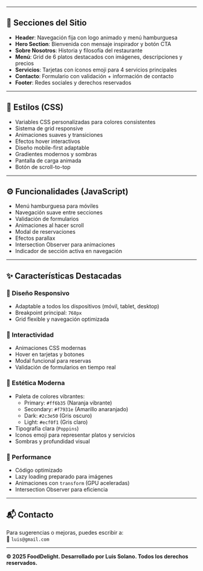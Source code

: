 
---

## 🧩 Secciones del Sitio

- **Header**: Navegación fija con logo animado y menú hamburguesa
- **Hero Section**: Bienvenida con mensaje inspirador y botón CTA
- **Sobre Nosotros**: Historia y filosofía del restaurante
- **Menú**: Grid de 6 platos destacados con imágenes, descripciones y precios
- **Servicios**: Tarjetas con íconos emoji para 4 servicios principales
- **Contacto**: Formulario con validación + información de contacto
- **Footer**: Redes sociales y derechos reservados

---

## 🎨 Estilos (CSS)

- Variables CSS personalizadas para colores consistentes
- Sistema de grid responsive
- Animaciones suaves y transiciones
- Efectos hover interactivos
- Diseño mobile-first adaptable
- Gradientes modernos y sombras
- Pantalla de carga animada
- Botón de scroll-to-top

---

## ⚙️ Funcionalidades (JavaScript)

- Menú hamburguesa para móviles
- Navegación suave entre secciones
- Validación de formularios
- Animaciones al hacer scroll
- Modal de reservaciones
- Efectos parallax
- Intersection Observer para animaciones
- Indicador de sección activa en navegación

---

## ✨ Características Destacadas

### 📱 Diseño Responsivo
- Adaptable a todos los dispositivos (móvil, tablet, desktop)
- Breakpoint principal: `768px`
- Grid flexible y navegación optimizada

### 🧠 Interactividad
- Animaciones CSS modernas
- Hover en tarjetas y botones
- Modal funcional para reservas
- Validación de formularios en tiempo real

### 🎨 Estética Moderna
- Paleta de colores vibrantes:
  - Primary: `#ff6b35` (Naranja vibrante)
  - Secondary: `#f7931e` (Amarillo anaranjado)
  - Dark: `#2c3e50` (Gris oscuro)
  - Light: `#ecf0f1` (Gris claro)
- Tipografía clara (`Poppins`)
- Iconos emoji para representar platos y servicios
- Sombras y profundidad visual

### 🚀 Performance
- Código optimizado
- Lazy loading preparado para imágenes
- Animaciones con `transform` (GPU aceleradas)
- Intersection Observer para eficiencia

---

## 📬 Contacto

Para sugerencias o mejoras, puedes escribir a:  
📧 `luis@gmail.com`

---

**© 2025 FoodDelight. Desarrollado por Luis Solano. Todos los derechos reservados.**
